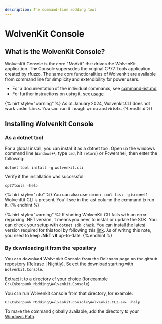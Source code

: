 ```yaml
---
description: The command-line modding tool
---
```


# WolvenKit Console

## What is the WolvenKit Console?

WolvenKit Console is the core "Modkit" that drives the WolvenKit application. The Console supersedes the original CP77 Tools application created by rfuzzo. The same core functionalities of WolvenKit are available from command line for simplicity and extendibility for power users.

* For a documentation of the individual commands, see [command-list.md](usage/command-list.md "mention")
* For further instructions on using it, see [usage](usage/ "mention")

{% hint style="warning" %}
As of January 2024, Wolvenkit.CLI does not work under Linux. You can run it though qemu and virtofs.
{% endhint %}

## Installing Wolvenkit Console

### As a dotnet tool

For a global install, you can install it as a dotnet tool. Open up the windows command line (`Windows+R`, type `cmd`, hit `return`) or Powershell, then enter the following:

```
dotnet tool install -g wolvenkit.cli 
```

Verify if the installation was successful:

```
cp77tools -help
```

{% hint style="info" %}
You can also use `dotnet tool list -g` to see if WolvenKit CLI is present. You'll see in the last column the command to run it.
{% endhint %}

{% hint style="warning" %}
If starting WolvenKit CLI fails with an error regarding .NET version, it means you need to install or update the SDK. You can check your setup with `dotnet sdk check`. You can install the latest version required for this tool by following this [link](https://aka.ms/dotnet-core-download). As of writing this note, you need to keep **.NET v8** up-to-date.
{% endhint %}

### By downloading it from the repository

You can download Wolvenkit Console from the Releases page on the github repository ([Release](https://github.com/WolvenKit/WolvenKit/releases) | [Nightly](https://github.com/WolvenKit/WolvenKit-nightly-releases/releases)). Select the download starting with `Wolvenkit.Console`.

Extract it to a directory of your choice (for example `C:\Cyberpunk_Modding\Wolvenkit.Console`).&#x20;

You can run Wolvenkit console from that directory, for example:&#x20;

```
C:\Cyberpunk_Modding\Wolvenkit.Console\Wolvenkit.CLI.exe -help
```

To make the command globally available, add the directory to your [Windows Path](https://www.architectryan.com/2018/03/17/add-to-the-path-on-windows-10/).
